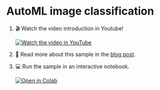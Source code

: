 # AutoML image classification

1. 🎬 Watch the video introduction in Youtube!

   [![Watch the video in YouTube](http://img.youtube.com/vi/hUzODH3uGg0/0.jpg)](https://youtu.be/hUzODH3uGg0 "Watch the video in YouTube")

1. 📜 Read more about this sample in the [blog post](https://cloud.google.com/blog/topics/developers-practitioners/recovering-global-wildlife-populations-using-ml).

1. 💻 Run the sample in an interactive notebook.

   [![Open in Colab](https://colab.research.google.com/assets/colab-badge.svg)](https://colab.research.google.com/github/GoogleCloudPlatform/python-docs-samples/blob/master/people-and-planet-ai/image-classification/README.ipynb)
